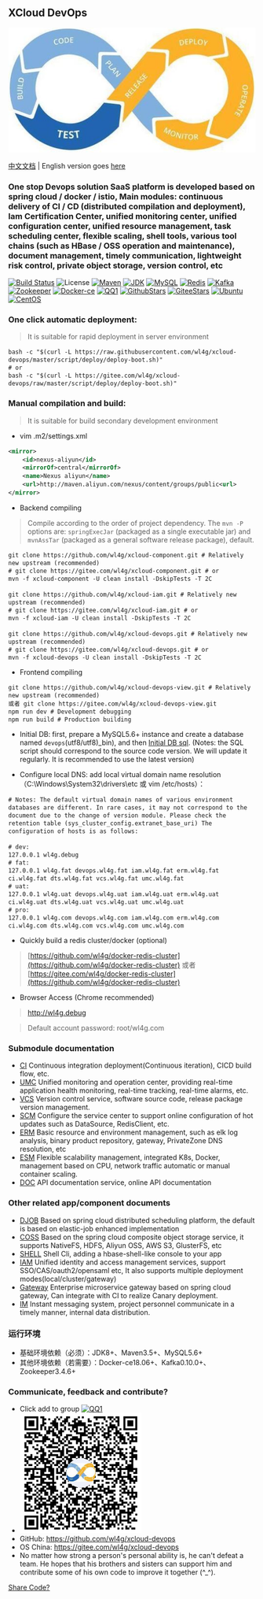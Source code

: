 ## XCloud DevOps
![XCloud DevSecOps](shots/logo.jpg)

[中文文档](README_CN.md) | English version goes [here](README.md)

### One stop Devops solution SaaS platform is developed based on spring cloud / docker / istio, Main modules: continuous delivery of CI / CD (distributed compilation and deployment), Iam Certification Center, unified monitoring center, unified configuration center, unified resource management, task scheduling center, flexible scaling, shell tools, various tool chains (such as HBase / OSS operation and maintenance), document management, timely communication, lightweight risk control, private object storage, version control, etc

[![Build Status](https://travis-ci.org/wl4g/xcloud-devops.svg)](https://travis-ci.org/wl4g/xcloud-devops)
![License](https://img.shields.io/badge/license-Apache2.0+-green.svg)
[![Maven](https://img.shields.io/badge/Maven-3.5+-green.svg)](https://github.com/wl4g/xcloud-devops)
[![JDK](https://img.shields.io/badge/JDK-1.8+-green.svg)](https://github.com/wl4g/xcloud-devops)
[![MySQL](https://img.shields.io/badge/MySQL-5.6+-green.svg)](https://github.com/wl4g/xcloud-devops)
[![Redis](https://img.shields.io/badge/RedisCluster-3+-green.svg)](https://github.com/wl4g/xcloud-devops)
[![Kafka](https://img.shields.io/badge/Kafka-0.10.0+-green.svg)](https://github.com/wl4g/xcloud-devops)
[![Zookeeper](https://img.shields.io/badge/Zookeeper-3.4.6+-green.svg)](https://github.com/wl4g/xcloud-devops)
[![Docker-ce](https://img.shields.io/badge/DockerCE-18.06+-green.svg)](https://github.com/wl4g/xcloud-devops)
[![QQ1](https://img.shields.io/badge/QQ1-855349515-green.svg)](https://shang.qq.com/wpa/qunwpa?idkey=0343b06591d19188d86dc078912adfc5c40f023c8ec5a0d1eda5bdfc35ab40d0)
[![GithubStars](https://img.shields.io/github/stars/wl4g/xcloud-devops)](https://github.com/wl4g/xcloud-devops)
[![GiteeStars](https://gitee.com/wl4g/xcloud-devops/badge/star.svg)](https://gitee.com/wl4g/xcloud-devops)
[![Ubuntu](https://img.shields.io/badge/Ubuntu-16+-green.svg)](https://gitee.com/wl4g/xcloud-devops)
[![CentOS](https://img.shields.io/badge/CentOS-6.5+-green.svg)](https://gitee.com/wl4g/xcloud-devops)


### One click automatic deployment:
> It is suitable for rapid deployment in server environment

```
bash -c "$(curl -L https://raw.githubusercontent.com/wl4g/xcloud-devops/master/script/deploy/deploy-boot.sh)"
# or
bash -c "$(curl -L https://gitee.com/wl4g/xcloud-devops/raw/master/script/deploy/deploy-boot.sh)"
```

### Manual compilation and build:
> It is suitable for build secondary development environment

- vim .m2/settings.xml
```xml
<mirror>
    <id>nexus-aliyun</id>
    <mirrorOf>central</mirrorOf>
    <name>Nexus aliyun</name>
    <url>http://maven.aliyun.com/nexus/content/groups/public<url>
</mirror>
```

- Backend compiling
> Compile according to the order of project dependency. The `mvn -P` options are: `springExecJar` (packaged as a single executable jar) and `mvnAssTar` (packaged as a general software release package), default. 

```
git clone https://github.com/wl4g/xcloud-component.git # Relatively new upstream (recommended)
# git clone https://gitee.com/wl4g/xcloud-component.git # or
mvn -f xcloud-component -U clean install -DskipTests -T 2C

git clone https://github.com/wl4g/xcloud-iam.git # Relatively new upstream (recommended)
# git clone https://gitee.com/wl4g/xcloud-iam.git # or
mvn -f xcloud-iam -U clean install -DskipTests -T 2C

git clone https://github.com/wl4g/xcloud-devops.git # Relatively new upstream (recommended)
# git clone https://gitee.com/wl4g/xcloud-devops.git # or
mvn -f xcloud-devops -U clean install -DskipTests -T 2C
```

- Frontend compiling
```
git clone https://github.com/wl4g/xcloud-devops-view.git # Relatively new upstream (recommended)
或者 git clone https://gitee.com/wl4g/xcloud-devops-view.git
npm run dev # Development debugging
npm run build # Production building
```

- Initial DB: first, prepare a MySQL5.6+ instance and create a database named `devops`(utf8/utf8)_bin), and then [Initial DB sql](../../../xcloud-devops-db). (Notes: the SQL script should correspond to the source code version. We will update it regularly. It is recommended to use the latest version)

- Configure local DNS: add local virtual domain name resolution （C:\Windows\System32\drivers\etc 或 vim /etc/hosts）：
```
# Notes: The default virtual domain names of various environment databases are different. In rare cases, it may not correspond to the document due to the change of version module. Please check the retention table (sys_cluster_config.extranet_base_uri) The configuration of hosts is as follows:

# dev:
127.0.0.1 wl4g.debug
# fat:
127.0.0.1 wl4g.fat devops.wl4g.fat iam.wl4g.fat erm.wl4g.fat ci.wl4g.fat dts.wl4g.fat vcs.wl4g.fat umc.wl4g.fat
# uat:
127.0.0.1 wl4g.uat devops.wl4g.uat iam.wl4g.uat erm.wl4g.uat ci.wl4g.uat dts.wl4g.uat vcs.wl4g.uat umc.wl4g.uat
# pro:
127.0.0.1 wl4g.com devops.wl4g.com iam.wl4g.com erm.wl4g.com ci.wl4g.com dts.wl4g.com vcs.wl4g.com umc.wl4g.com
```

- Quickly build a redis cluster/docker (optional)
> [https://github.com/wl4g/docker-redis-cluster](https://github.com/wl4g/docker-redis-cluster) 或者 [https://gitee.com/wl4g/docker-redis-cluster](https://github.com/wl4g/docker-redis-cluster)

- Browser Access (Chrome recommended)
> http://wl4g.debug

> Default account password: root/wl4g.com


### Submodule documentation
- [CI](xcloud-devops-ci/README.md)                  Continuous integration deployment(Continuous iteration), CICD build flow, etc.
- [UMC](xcloud-devops-umc/README.md)                Unified monitoring and operation center, providing real-time application health monitoring, real-time tracking, real-time alarms, etc.
- [VCS](xcloud-devops-vcs/README.md)                Version control service, software source code, release package version management.
- [SCM](xcloud-devops-scm/README.md)                Configure the service center to support online configuration of hot updates such as DataSource, RedisClient, etc.
- [ERM](xcloud-devops-erm/README_CN.md)             Basic resource and environment management, such as elk log analysis, binary product repository, gateway, PrivateZone DNS resolution, etc
- [ESM](xcloud-devops-esm/README.md)                Flexible scalability management, integrated K8s, Docker, management based on CPU, network traffic automatic or manual container scaling.
- [DOC](xcloud-devops-doc/README.md)                API documentation service, online API documentation

### Other related app/component documents
- [DJOB](xcloud-djob/README_CN.md)           Based on spring cloud distributed scheduling platform, the default is based on elastic-job enhanced implementation
- [COSS](xcloud-coss/README_CN.md)           Based on the spring cloud composite object storage service, it supports NativeFS, HDFS, Aliyun OSS, AWS S3, GlusterFS, etc
- [SHELL](xcloud-shell/README.md)            Shell Cli, adding a hbase-shell-like console to your app
- [IAM](xcloud-iam/README.md)                Unified identity and access management services, support SSO/CAS/oauth2/opensaml etc, It also supports multiple deployment modes(local/cluster/gateway)
- [Gateway](xcloud-gateway/README.md)        Enterprise microservice gateway based on spring cloud gateway, Can integrate with CI to realize Canary deployment.
- [IM](xcloud-im/README.md)                  Instant messaging system, project personnel communicate in a timely manner, internal data distribution.


### 运行环境
- 基础环境依赖（必须）：JDK8+、Maven3.5+、MySQL5.6+
- 其他环境依赖（若需要）：Docker-ce18.06+、Kafka0.10.0+、Zookeeper3.4.6+


### Communicate, feedback and contribute?
- Click add to group [![QQ1](https://img.shields.io/badge/QQ1-855349515-green.svg)](https://shang.qq.com/wpa/qunwpa?idkey=0343b06591d19188d86dc078912adfc5c40f023c8ec5a0d1eda5bdfc35ab40d0)
- ![q855349515](shots/q855349515.jpg)
- GitHub: https://github.com/wl4g/xcloud-devops
- OS China: https://gitee.com/wl4g/xcloud-devops
- No matter how strong a person's personal ability is, he can't defeat a team. He hopes that his brothers and sisters can support him and contribute some of his own code to improve it together (^_^).

[Share Code?](https://www.cnblogs.com/wenber/p/3630921.html)